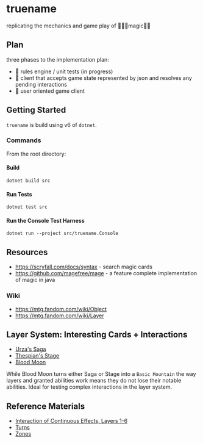 # truename

replicating the mechanics and game play of 🧙‍♀️✨magic🧙‍♂️

## Plan

three phases to the implementation plan:

- 🔳 rules engine / unit tests (in progress)
- 🔲 client that accepts game state represented by json and resolves any pending interactions
- 🔲 user oriented game client

## Getting Started

`truename` is build using v6 of `dotnet`.

### Commands

From the root directory:

#### Build

`dotnet build src`

#### Run Tests

`dotnet test src`

#### Run the Console Test Harness

`dotnet run --project src/truename.Console`


## Resources

* https://scryfall.com/docs/syntax - search magic cards
* https://github.com/magefree/mage - a feature complete implementation of magic in java

### Wiki
* https://mtg.fandom.com/wiki/Object 
* https://mtg.fandom.com/wiki/Layer

## Layer System: Interesting Cards + Interactions
* [Urza's Saga](https://scryfall.com/card/mh2/259/urzas-saga)
* [Thespian's Stage](https://scryfall.com/card/2xm/327/thespians-stage)
* [Blood Moon](https://scryfall.com/card/2xm/118/blood-moon)

While Blood Moon turns either Saga or Stage into a `Basic Mountain` the way layers and granted abilities work means they do not lose their notable abilities. Ideal for testing complex interactions in the layer system.

## Reference Materials

* [Interaction of Continuous Effects, Layers 1-6](/reference/Interaction_of_Continuous_Effects_Layers_1-6/index.md)
* [Turns](/reference/turn-notes.md)
* [Zones](/reference/zones.md)